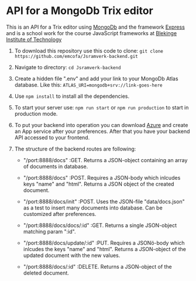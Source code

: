 # API for a MongoDb Trix editor

This is an API for a Trix editor using [MongoDb](https://www.mongodb.com/) and the framework [Express](https://expressjs.com/) and is a school work for the course JavaScript frameworks at [Blekinge Institute of Technology](https://www.bth.se/utbildning/program-och-kurser/pagwg/)

1. To download this repository use this code to clone: 
`git clone https://github.com/emcofa/Jsramverk-backend.git`

1. Navigate to directory: 
`cd Jsramverk-backend`

1. Create a hidden file ".env" and add your link to your MongoDb Atlas database. Like this:
`ATLAS_URI=mongodb+srv://link-goes-here`

1. Use 
`npm install`
to install all the dependencies.

2. To start your server use: 
`npm run start` 
or 
`npm run production`
to start in production mode.

3. To put your backend into operation you can download [Azure](https://azure.microsoft.com/en-us/) and create an App service after your preferences. After that you have your backend API accessed to your frontend.

4. The structure of the backend routes are following:

   - "/port:8888/docs" :GET. Returns a JSON-object containing an array of documents in database.
  
   - "/port:8888/docs" :POST. Requires a JSON-body which inlcudes keys "name" and "html". Returns a JSON object of the created document.
  
   - "/port:8888/docs/init" :POST. Uses the JSON-file "data/docs.json" as a test to insert many documents into database. Can be customized after preferences.

   - "/port:8888/docs/docs/:id" :GET. Returns a single JSON-object matching param ":id".

   - "/port:8888/docs/update/:id" :PUT. Requires a JSONö-body which inlcudes the keys "name" and "html". Returns a JSON-object of the updated document with the new values.

   -  "/port:8888/docs/:id" :DELETE. Returns a JSON-object of the deleted document.
